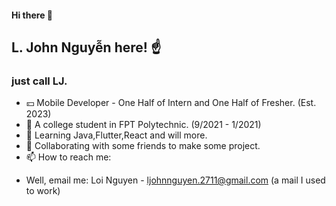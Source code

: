 #### Hi there 👋
## L. John Nguyễn here! ☝️
###  just call LJ.

- 💴 Mobile Developer - One Half of Intern and One Half of Fresher. (Est. 2023)
- 🔭 A college student in FPT Polytechnic. (9/2021 - 1/2021)
- 🌱 Learning Java,Flutter,React and will more.
- 👯 Collaborating with some friends to make some project.
- 📫 How to reach me:
+ Well, email me: Loi Nguyen - ljohnnguyen.2711@gmail.com (a mail I used to work)
